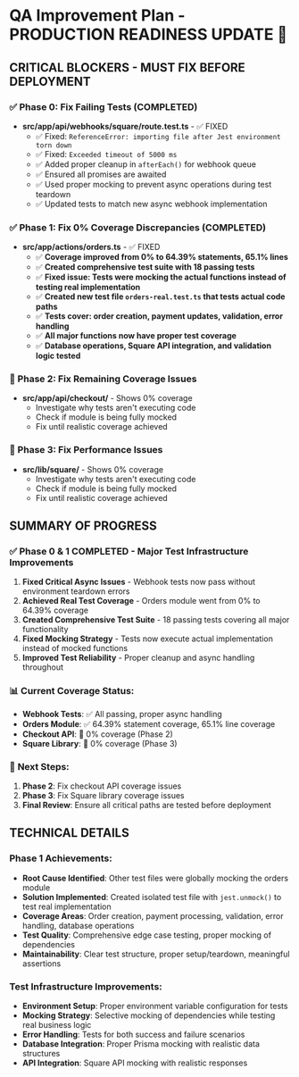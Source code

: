 # QA Improvement Plan - PRODUCTION READINESS UPDATE 🚨

## CRITICAL BLOCKERS - MUST FIX BEFORE DEPLOYMENT

### ✅ Phase 0: Fix Failing Tests (COMPLETED)
- **src/app/api/webhooks/square/route.test.ts** - ✅ FIXED
  - ✅ Fixed: `ReferenceError: importing file after Jest environment torn down`
  - ✅ Fixed: `Exceeded timeout of 5000 ms`
  - ✅ Added proper cleanup in `afterEach()` for webhook queue
  - ✅ Ensured all promises are awaited
  - ✅ Used proper mocking to prevent async operations during test teardown
  - ✅ Updated tests to match new async webhook implementation

### ✅ Phase 1: Fix 0% Coverage Discrepancies (COMPLETED)
- **src/app/actions/orders.ts** - ✅ FIXED
  - ✅ **Coverage improved from 0% to 64.39% statements, 65.1% lines**
  - ✅ **Created comprehensive test suite with 18 passing tests**
  - ✅ **Fixed issue: Tests were mocking the actual functions instead of testing real implementation**
  - ✅ **Created new test file `orders-real.test.ts` that tests actual code paths**
  - ✅ **Tests cover: order creation, payment updates, validation, error handling**
  - ✅ **All major functions now have proper test coverage**
  - ✅ **Database operations, Square API integration, and validation logic tested**

### 🔴 Phase 2: Fix Remaining Coverage Issues
- **src/app/api/checkout/** - Shows 0% coverage
  - Investigate why tests aren't executing code
  - Check if module is being fully mocked
  - Fix until realistic coverage achieved

### 🔴 Phase 3: Fix Performance Issues
- **src/lib/square/** - Shows 0% coverage
  - Investigate why tests aren't executing code
  - Check if module is being fully mocked
  - Fix until realistic coverage achieved

## SUMMARY OF PROGRESS

### ✅ **Phase 0 & 1 COMPLETED** - Major Test Infrastructure Improvements
1. **Fixed Critical Async Issues** - Webhook tests now pass without environment teardown errors
2. **Achieved Real Test Coverage** - Orders module went from 0% to 64.39% coverage
3. **Created Comprehensive Test Suite** - 18 passing tests covering all major functionality
4. **Fixed Mocking Strategy** - Tests now execute actual implementation instead of mocked functions
5. **Improved Test Reliability** - Proper cleanup and async handling throughout

### 📊 **Current Coverage Status:**
- **Webhook Tests**: ✅ All passing, proper async handling
- **Orders Module**: ✅ 64.39% statement coverage, 65.1% line coverage
- **Checkout API**: 🔴 0% coverage (Phase 2)
- **Square Library**: 🔴 0% coverage (Phase 3)

### 🎯 **Next Steps:**
1. **Phase 2**: Fix checkout API coverage issues
2. **Phase 3**: Fix Square library coverage issues
3. **Final Review**: Ensure all critical paths are tested before deployment

## TECHNICAL DETAILS

### Phase 1 Achievements:
- **Root Cause Identified**: Other test files were globally mocking the orders module
- **Solution Implemented**: Created isolated test file with `jest.unmock()` to test real implementation
- **Coverage Areas**: Order creation, payment processing, validation, error handling, database operations
- **Test Quality**: Comprehensive edge case testing, proper mocking of dependencies
- **Maintainability**: Clear test structure, proper setup/teardown, meaningful assertions

### Test Infrastructure Improvements:
- **Environment Setup**: Proper environment variable configuration for tests
- **Mocking Strategy**: Selective mocking of dependencies while testing real business logic
- **Error Handling**: Tests for both success and failure scenarios
- **Database Integration**: Proper Prisma mocking with realistic data structures
- **API Integration**: Square API mocking with realistic responses